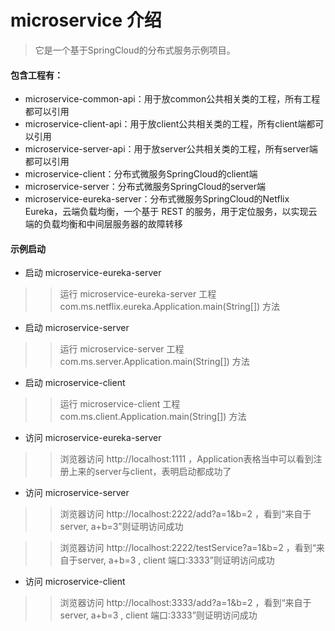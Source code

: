 # microservice 介绍 #

> 它是一个基于SpringCloud的分布式服务示例项目。

#### 包含工程有：
* microservice-common-api：用于放common公共相关类的工程，所有工程都可以引用
* microservice-client-api：用于放client公共相关类的工程，所有client端都可以引用 
* microservice-server-api：用于放server公共相关类的工程，所有server端都可以引用
* microservice-client：分布式微服务SpringCloud的client端
* microservice-server：分布式微服务SpringCloud的server端
* microservice-eureka-server：分布式微服务SpringCloud的Netflix Eureka，云端负载均衡，一个基于 REST 的服务，用于定位服务，以实现云端的负载均衡和中间层服务器的故障转移

#### 示例启动

* 启动 microservice-eureka-server

>> 运行 microservice-eureka-server 工程 com.ms.netflix.eureka.Application.main(String[]) 方法

* 启动 microservice-server

>> 运行 microservice-server 工程 com.ms.server.Application.main(String[]) 方法

* 启动 microservice-client

>> 运行 microservice-client 工程 com.ms.client.Application.main(String[]) 方法

* 访问 microservice-eureka-server

>> 浏览器访问 http://localhost:1111 ，Application表格当中可以看到注册上来的server与client，表明启动都成功了

* 访问 microservice-server

>> 浏览器访问 http://localhost:2222/add?a=1&b=2 ，看到“来自于server, a+b=3”则证明访问成功

>> 浏览器访问 http://localhost:2222/testService?a=1&b=2 ，看到“来自于server, a+b=3 , client 端口:3333”则证明访问成功

* 访问 microservice-client

>> 浏览器访问 http://localhost:3333/add?a=1&b=2 ，看到“来自于server, a+b=3 , client 端口:3333”则证明访问成功